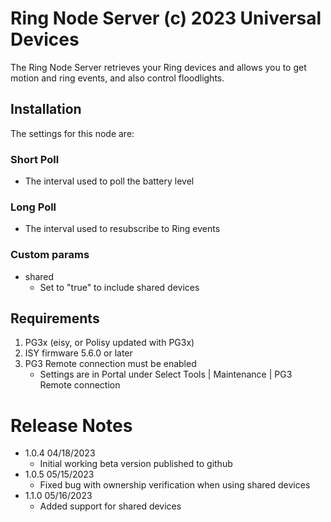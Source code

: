 
# Ring Node Server (c) 2023 Universal Devices

The Ring Node Server retrieves your Ring devices and allows you to 
get motion and ring events, and also control floodlights.

## Installation
The settings for this node are:

### Short Poll
   - The interval used to poll the battery level
### Long Poll
   - The interval used to resubscribe to Ring events

### Custom params
   - shared
     - Set to "true" to include shared devices

## Requirements

1. PG3x (eisy, or Polisy updated with PG3x)
2. ISY firmware 5.6.0 or later
3. PG3 Remote connection must be enabled
    - Settings are in Portal under Select Tools | Maintenance | PG3 Remote connection

# Release Notes

- 1.0.4 04/18/2023
   - Initial working beta version published to github
- 1.0.5 05/15/2023
  - Fixed bug with ownership verification when using shared devices
- 1.1.0 05/16/2023
  - Added support for shared devices
